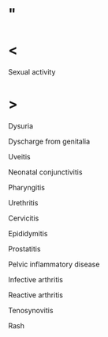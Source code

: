# "

# <

Sexual activity

# >

Dysuria

Dyscharge from genitalia

Uveitis

Neonatal conjunctivitis

Pharyngitis

Urethritis

Cervicitis

Epididymitis

Prostatitis

Pelvic inflammatory disease

Infective arthritis

Reactive arthritis

Tenosynovitis

Rash
